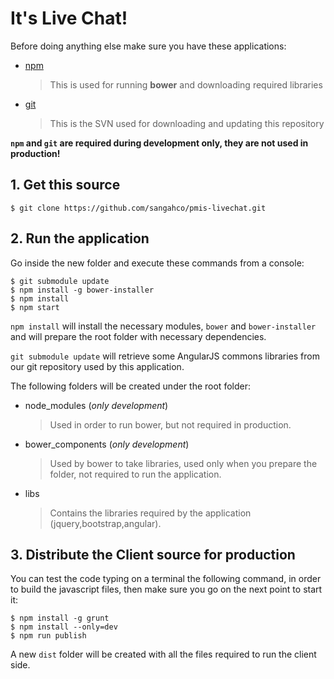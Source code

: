 # It's Live Chat!

Before doing anything else make sure you have these applications:

- [npm](https://nodejs.org/it/download/)
  > This is used for running **bower** and downloading required libraries

- [git](https://git-scm.com/downloads)
  > This is the SVN used for downloading and updating this repository

**`npm` and `git` are required during development only, they are not used in production!**


## 1. Get this source

```
$ git clone https://github.com/sangahco/pmis-livechat.git
```

## 2. Run the application

Go inside the new folder and execute these commands from a console:


```
$ git submodule update
$ npm install -g bower-installer
$ npm install
$ npm start
```

``npm install`` will install the necessary modules, ``bower`` and ``bower-installer``
and will prepare the root folder with necessary dependencies.

``git submodule update`` will retrieve some AngularJS commons libraries from our git repository
used by this application.

The following folders will be created under the root folder:

- node_modules (*only development*)
  > Used in order to run bower, but not required in production.

- bower_components (*only development*)
  > Used by bower to take libraries, used only when you prepare the folder, not required to run the application.

- libs
  > Contains the libraries required by the application (jquery,bootstrap,angular).

## 3. Distribute the Client source for production

You can test the code typing on a terminal the following command, in order to build the javascript files,
then make sure you go on the next point to start it:

```
$ npm install -g grunt
$ npm install --only=dev
$ npm run publish
```

A new `dist` folder will be created with all the files required to run the client side.